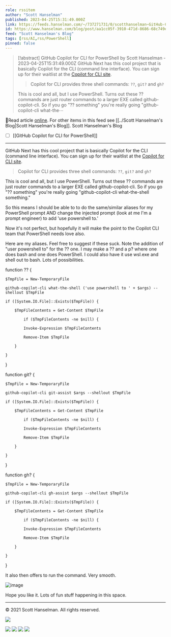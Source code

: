 ```yaml
---
role: rssitem
author: "Scott Hanselman"
published: 2023-04-25T15:31:49.000Z
link: https://feeds.hanselman.com/~/737271731/0/scotthanselman~GitHub-Copilot-for-CLI-for-PowerShell
id: https://www.hanselman.com/blog/post/aa1cc05f-3910-471d-8686-68c749ec90ff
feed: "Scott Hanselman's Blog"
tags: [rss/AI,rss/PowerShell]
pinned: false
---
```

> [!abstract] GitHub Copilot for CLI for PowerShell by Scott Hanselman - 2023-04-25T15:31:49.000Z
> GitHub Next has this cool project that is basically Copilot for the CLI (command line interface). You can sign up for their waitlist at the [Copilot for CLI site](https://githubnext.com/projects/copilot-cli/).
> 
> > Copilot for CLI provides three shell commands: `??`, `git?` and `gh?`
> 
> This is cool and all, but I use PowerShell. Turns out these ?? commands are just router commands to a larger EXE called github-copilot-cli. So if you go "?? something" you're really going "github-copilot-cli what-the⋯

🔗Read article [online](https://feeds.hanselman.com/~/737271731/0/scotthanselman~GitHub-Copilot-for-CLI-for-PowerShell). For other items in this feed see [[../Scott Hanselman's Blog|Scott Hanselman's Blog]].
Scott Hanselman's Blog
- [ ] [[GitHub Copilot for CLI for PowerShell]]
- - -
GitHub Next has this cool project that is basically Copilot for the CLI (command line interface). You can sign up for their waitlist at the [Copilot for CLI site](https://feeds.hanselman.com/~/t/0/0/scotthanselman/~https://githubnext.com/projects/copilot-cli/).

> Copilot for CLI provides three shell commands: `??`, `git?` and `gh?`

This is cool and all, but I use PowerShell. Turns out these ?? commands are just router commands to a larger EXE called github-copilot-cli. So if you go "?? something" you're really going "github-copilot-cli what-the-shell something."

So this means I should be able to to do the same/similar aliases for my PowerShell prompt AND change the injected prompt (look at me I'm a prompt engineer) to add 'use powershell to.'

Now it's not perfect, but hopefully it will make the point to the Copilot CLI team that PowerShell needs love also.

Here are my aliases. Feel free to suggest if these suck. Note the addition of "user powershell to" for the ?? one. I may make a ?? and a p? where one does bash and one does PowerShell. I could also have it use wsl.exe and shell out to bash. Lots of possibilities.

function ?? { 
  
    $TmpFile = New-TemporaryFile 
  
    github-copilot-cli what-the-shell ('use powershell to ' + $args) --shellout $TmpFile 
  
    if ([System.IO.File]::Exists($TmpFile)) { 
  
        $TmpFileContents = Get-Content $TmpFile 
  
            if ($TmpFileContents -ne $nill) {
  
            Invoke-Expression $TmpFileContents 
  
            Remove-Item $TmpFile 
  
        }
  
    }
  
}
  
  
function git? {
  
    $TmpFile = New-TemporaryFile
  
    github-copilot-cli git-assist $args --shellout $TmpFile
  
    if ([System.IO.File]::Exists($TmpFile)) {
  
        $TmpFileContents = Get-Content $TmpFile 
  
            if ($TmpFileContents -ne $nill) {
  
            Invoke-Expression $TmpFileContents 
  
            Remove-Item $TmpFile 
  
        }
  
    }
  
}
  
function gh? {
  
    $TmpFile = New-TemporaryFile
  
    github-copilot-cli gh-assist $args --shellout $TmpFile
  
    if ([System.IO.File]::Exists($TmpFile)) {
  
        $TmpFileContents = Get-Content $TmpFile 
  
            if ($TmpFileContents -ne $nill) {
  
            Invoke-Expression $TmpFileContents 
  
            Remove-Item $TmpFile 
  
        }
  
    }
  
} 

It also then offers to run the command. Very smooth.

![image](https://www.hanselman.com/blog/content/binary/Windows-Live-Writer/GitHub-Copilot-for-CLI-for-PowerShell_B0E3/image_f39afdbf-04bf-4c95-a913-2404f46dc308.png "image")

Hope you like it. Lots of fun stuff happening in this space.

  

---

© 2021 Scott Hanselman. All rights reserved.  

![](https://feeds.hanselman.com/~/i/737271731/0/scotthanselman)

[![](https://assets.feedblitz.com/i/fblike20.png)](https://feeds.hanselman.com/_/28/737271731/scotthanselman "Like on Facebook") [![](https://assets.feedblitz.com/i/x.png)](https://feeds.hanselman.com/_/24/737271731/scotthanselman "Post to X.com") [![](https://assets.feedblitz.com/i/email20.png)](https://feeds.hanselman.com/_/19/737271731/scotthanselman "Subscribe by email") [![](https://assets.feedblitz.com/i/rss20.png)](https://feeds.hanselman.com/_/20/737271731/scotthanselman "Subscribe by RSS")